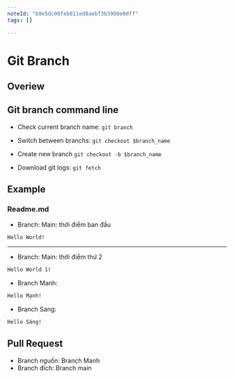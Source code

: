 ```yaml
---
noteId: "b9e5dc00feb811ed8aebf3b3980e0dff"
tags: []

---
```


# Git Branch


## Overiew

## Git branch command line

- Check current branch name: `git branch`

- Switch between branchs: `git checkout $branch_name`

- Create new branch `git checkout -b $branch_name`

- Download git logs: `git fetch`


## Example


### Readme.md

- Branch: Main: thời điểm ban đầu

```md
Hello World!

```

-------

- Branch: Main: thời điểm thứ 2

```md
Hello World 1!

```


- Branch Manh:

```md
Hello Mạnh!

```


- Branch Sang:

```md
Hello Sáng!

```


## Pull Request

- Branch nguồn: Branch Manh
- Branch đích: Branch main


